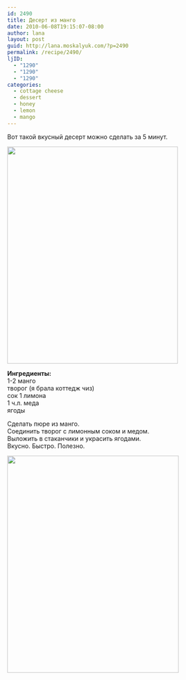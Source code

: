 ```yaml
---
id: 2490
title: Десерт из манго
date: 2010-06-08T19:15:07-08:00
author: lana
layout: post
guid: http://lana.moskalyuk.com/?p=2490
permalink: /recipe/2490/
ljID:
  - "1290"
  - "1290"
  - "1290"
categories:
  - cottage cheese
  - dessert
  - honey
  - lemon
  - mango
---
```

Вот такой вкусный десерт можно сделать за 5 минут.

<img loading="lazy" class="alignnone" title="mango dessert" src="http://farm5.static.flickr.com/4062/4684143914_c10278ac92.jpg" alt="" width="393" height="500" /> 

**Ингредиенты:**  
1-2 манго  
творог (я брала коттедж чиз)  
сок 1 лимона  
1 ч.л. меда  
ягоды

Сделать пюре из манго.  
Соединить творог с лимонным соком и медом.  
Выложить в стаканчики и украсить ягодами.  
Вкусно. Быстро. Полезно.

<img loading="lazy" class="alignnone" title="mango dessert" src="http://farm5.static.flickr.com/4047/4684142336_0c183a0411.jpg" alt="" width="395" height="500" />